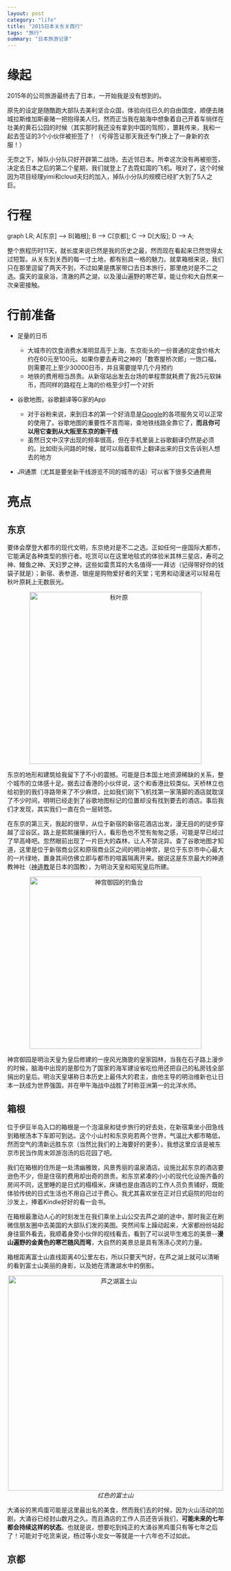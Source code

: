 ```yaml
---
layout: post
category: "life"
title: "2015日本关东关西行"
tags: "旅行"
summary: "日本旅游记录"
---
```


# 缘起

2015年的公司旅游最终去了日本，一开始我是没有想到的。

原先的设定是随酷跑大部队去美利坚合众国，体验向往已久的自由国度，顺便去赌城拉斯维加斯豪赌一把抱得美人归，然而正当我在脑海中想象着自己开着车徜徉在壮美的黄石公园的时候（其实那时我还没有拿到中国的驾照），噩耗传来，我和一起去签证的3个小伙伴被拒签了！（亏得签证那天我还专门换上了一身新的衣服！）

无奈之下，掉队小分队只好开辟第二战场，去近邻日本。所幸这次没有再被拒签，决定去日本之后的第二个星期，我们就登上了去霓虹国的飞机。哦对了，这个时候因为项目经理yimi和cloud夫妇的加入，掉队小分队的规模已经扩大到了5人之巨。

# 行程

<div class="mermaid">
graph LR;
A[东京] --> B[箱根];
B --> C[京都];
C --> D[大阪];
D --> A;
</div>

整个旅程历时11天，就长度来说已然是我的历史之最，然而现在看起来已然觉得太过短暂。从关东到关西的每一寸土地，都有别具一格的魅力。就拿箱根来说，我们只在那里逗留了两天不到，不过如果是携家带口去日本旅行，那里绝对是不二之选。露天的温泉浴，清澈的芦之湖，以及漫山遍野的寒芒草，能让你和大自然来一次亲密接触。

# 行前准备

* 足量的日币 
	* 大城市的饮食消费水准明显高于上海，东京街头的一份普通的定食价格大约在60元至100元。如果你要去寿司之神的「数寄屋桥次郎」一饱口福，则需要花上至少30000日币，并且需要提早几个月预约
	* 地铁的费用相当昂贵。从新宿站出发去台场的单程票就耗费了我25元软妹币，而同样的路程在上海的价格至少打一个对折

* 谷歌地图，谷歌翻译等G家的App
	* 对于谷粉来说，来到日本的第一个好消息是[Google](https://www.google.com)的各项服务又可以正常的使用了。谷歌地图的重要性不言而喻，查地铁线路全靠它了，__而且你可以用它查到从大阪至东京的新干线__
	* 虽然日文中汉字出现的频率很高，但在手机里装上谷歌翻译仍然是必须的。比如街头问路的时候，就可以指着软件上翻译出来的日文告诉别人想去的地方
	
* JR通票（尤其是要坐新干线游览不同的城市的话）可以省下很多交通费用


# 亮点

## 东京

要体会摩登大都市的现代文明，东京绝对是不二之选。正如任何一座国际大都市，它能满足各种类型的旅行者。吃货可以在这里地毯式的体验米其林三星店，寿司之神、鳗鱼之神、天妇罗之神，这些如雷贯耳的大名值得一一拜访（记得带好你的钱袋子就是）；新宿、表参道、银座是购物爱好者的天堂；宅男和动漫迷可以轻易在秋叶原耗上无数辰光。

<p style="text-align: center;">
<img src="http://7xpc9b.com1.z0.glb.clouddn.com/IMG_0113.JPG" alt="秋叶原" style="width: 400px"/>
</p>

东京的地形和建筑给我留下了不小的震撼。可能是日本国土地资源稀缺的关系，整个城市的立体感十足。据去过香港的小伙伴说，这个和香港比较类似。天桥林立也给初到的我们寻路带来了不少麻烦，比如我们刚下飞机找第一家落脚的酒店就耽误了不少时间，明明已经走到了谷歌地图标记的位置却没有找到要去的酒店。事后我们才发现，其实我们一直在负一层转悠。

在东京的第三天，我起的很早，从位于新宿的新宿花酒店出发，漫无目的的徒步穿越了涩谷区。路上是熙熙攘攘的行人，看形色也不觉有匆匆之感，可能是早已经过了早高峰吧。忽然眼前出现了一片巨大的森林，让人不禁诧异。查了谷歌地图才知道，这里是位于新宿商业区和原宿商业区之间的明治神宫，是位于东京市中心最大的一片绿地，置身其间仿佛立即与都市的喧嚣隔离开来。据说这是东京最大的神道教神社（[神道教](http://baike.baidu.com/view/54455.htm)是日本的国教），为明治天皇和昭宪皇后所建。

<p style="text-align: center;">
<img src="http://7xpc9b.com1.z0.glb.clouddn.com/IMG_0173.JPG" alt="神宫御园的钓鱼台" style="width: 400px"/>
</p>

神宫御园是明治天皇为皇后修建的一座风光旖旎的皇家园林，当我在石子路上漫步的时候，脑海中出现的是那位为了国家的海军建设省吃俭用还把自己的私房钱全部捐出的皇后。明治天皇堪称日本历史上最伟大的君主，由他主导的明治维新也让日本一跃成为世界强国，并在甲午海战中战胜了时称亚洲第一的北洋水师。

## 箱根

位于伊豆半岛入口的箱根是一个泡温泉和徒步旅行的好去处，在新宿乘坐小田急线到箱根汤本下车即可到达。这个小山村和东京宛若两个世界，气温比大都市略低，然而空气的清新远胜东京（当然比我们的上海要好的更多）。我想这里应该是被东京市民当作周末郊游泡汤的后花园了吧。

我们在箱根的住所是一处清幽雅致，风景秀丽的温泉酒店。设施比起东京的酒店要逊色不少，但是住宿的费用却出奇的昂贵。和东京紧凑的小小的现代化设施齐备的房间不同，这里睡的是日式的榻榻米，床铺也是由酒店的工作人员负责铺好，既能体验传统的日式生活也不用自己过于费心。我尤其喜欢坐在正对日式庭院的阳台的沙发上，捧着Kindle好好的看一会书。

在箱根最激动人心的时刻发生在我们乘坐上山公交去芦之湖的途中，那时我正在刷微信朋友圈中去美国的大部队们发的美图。突然间车上躁动起来，大家都纷纷站起身往窗外看去，我顺着身旁小伙伴的视线看去，看到了可以说毕生难忘的美景--__漫山遍野的金黄色的寒芒随风而弯__，大自然的美景总是具有荡涤心灵的力量。

箱根距离富士山直线距离40公里左右，所以只要天气好，在芦之湖上就可以清晰的看到富士山美丽的身影，以及她在清澈湖水中的倒影。

<p style="text-align: center;">
<img src="http://7xpc9b.com1.z0.glb.clouddn.com/IMG_0247.JPG" alt="芦之湖富士山" style="width: 500px;" />
<i style="display:block;">红色的富士山</i>
</p>

大涌谷的黑鸡蛋可能是这里最出名的美食，然而我们去的时候，因为火山活动的加剧，大涌谷已经封山数月之久。而且酒店的工作人员还告诉我们，__可能未来的七年都会持续这样的状态__。也就是说，想要吃到纯正的大涌谷黑鸡蛋只有等七年之后了！可能对于吃货来说，杨过等小龙女一等就是一十六年也不过如此。

## 京都